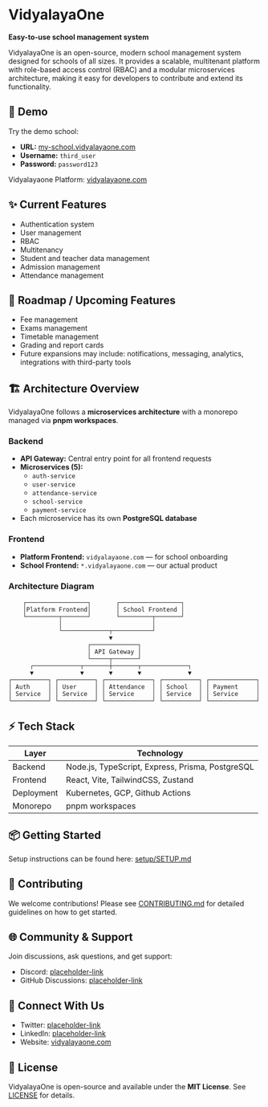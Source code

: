 # VidyalayaOne

**Easy-to-use school management system**  

VidyalayaOne is an open-source, modern school management system designed for schools of all sizes. It provides a scalable, multitenant platform with role-based access control (RBAC) and a modular microservices architecture, making it easy for developers to contribute and extend its functionality.

## 🚀 Demo

Try the demo school:

- **URL:** [my-school.vidyalayaone.com](https://my-school.vidyalayaone.com)  
- **Username:** `third_user`  
- **Password:** `password123`

Vidyalayaone Platform: [vidyalayaone.com](https://vidyalayaone.com)

## ✨ Current Features

- Authentication system  
- User management 
- RBAC
- Multitenancy
- Student and teacher data management
- Admission management
- Attendance management

## 🔮 Roadmap / Upcoming Features

- Fee management  
- Exams management  
- Timetable management  
- Grading and report cards  
- Future expansions may include: notifications, messaging, analytics, integrations with third-party tools

## 🏗 Architecture Overview

VidyalayaOne follows a **microservices architecture** with a monorepo managed via **pnpm workspaces**.

### Backend
- **API Gateway:** Central entry point for all frontend requests  
- **Microservices (5):**  
  - `auth-service`  
  - `user-service`  
  - `attendance-service`  
  - `school-service`  
  - `payment-service`  
- Each microservice has its own **PostgreSQL database**

### Frontend
- **Platform Frontend:** `vidyalayaone.com` — for school onboarding  
- **School Frontend:** `*.vidyalayaone.com` — our actual product

### Architecture Diagram
```
    ┌─────────────────┐       ┌─────────────────┐
    │Platform Frontend│       │ School Frontend │
    └─────────┬───────┘       └─────────┬───────┘
              │                         │
              └─────────────┬───────────┘
                            ▼
                      ┌─────────────┐
                      │ API Gateway │
                      └─────┬───────┘
      ┌─────────────┬───────┼───────┬─────────────┐
      ▼             ▼       ▼       ▼             ▼
┌──────────┐ ┌──────────┐ ┌─────────────┐ ┌──────────┐ ┌─────────────┐
│ Auth     │ │ User     │ │ Attendance  │ │ School   │ │ Payment     │
│ Service  │ │ Service  │ │ Service     │ │ Service  │ │ Service     │
└──────────┘ └──────────┘ └─────────────┘ └──────────┘ └─────────────┘
```

## ⚡ Tech Stack

| Layer       | Technology |
|------------|------------|
| Backend     | Node.js, TypeScript, Express, Prisma, PostgreSQL |
| Frontend    | React, Vite, TailwindCSS, Zustand |
| Deployment  | Kubernetes, GCP, Github Actions |
| Monorepo    | pnpm workspaces |

## 📦 Getting Started

Setup instructions can be found here: [setup/SETUP.md](setup/SETUP.md)

## 🤝 Contributing

We welcome contributions! Please see [CONTRIBUTING.md](CONTRIBUTING.md) for detailed guidelines on how to get started.

## 🌐 Community & Support

Join discussions, ask questions, and get support:  

- Discord: [placeholder-link](https://discord.gg/placeholder)  
- GitHub Discussions: [placeholder-link](https://github.com/placeholder)

## 📱 Connect With Us

- Twitter: [placeholder-link](https://twitter.com/placeholder)  
- LinkedIn: [placeholder-link](https://linkedin.com/company/placeholder)  
- Website: [vidyalayaone.com](https://vidyalayaone.com/contact)

## 📄 License

VidyalayaOne is open-source and available under the **MIT License**. See [LICENSE](LICENSE) for details.



